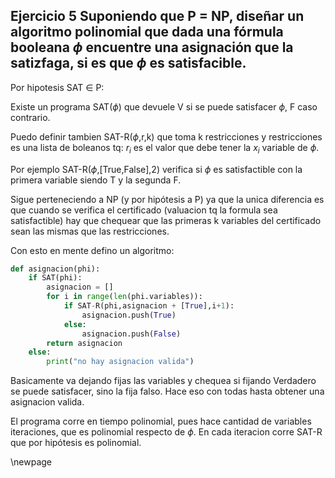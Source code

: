## Ejercicio 5 Suponiendo que P = NP, diseñar un algoritmo polinomial que dada una fórmula booleana $\phi$ encuentre una asignación que la satizfaga, si es que $\phi$ es satisfacible.

Por hipotesis SAT $\in$ P:

Existe un programa SAT($\phi$) que devuele V si se puede satisfacer $\phi$, F caso contrario.

Puedo definir tambien SAT-R($\phi$,r,k) que toma k restricciones y restricciones es una lista de boleanos tq:
$r_i$ es el valor que debe tener la $x_i$ variable de $\phi$.

Por ejemplo SAT-R($\phi$,[True,False],2) verifica si $\phi$ es satisfactible con la primera variable siendo T y la segunda F.

Sigue perteneciendo a NP (y por hipótesis a P) ya que la unica diferencia es que cuando se verifica el certificado
(valuacion tq la formula sea satisfactible) hay que chequear que las primeras k variables del certificado
sean las mismas que las restricciones.


Con esto en mente defino un algoritmo:

```py
def asignacion(phi):
    if SAT(phi):
        asignacion = []
        for i in range(len(phi.variables)):
            if SAT-R(phi,asignacion + [True],i+1):
                asignacion.push(True)
            else:
                asignacion.push(False)
        return asignacion
    else:
        print("no hay asignacion valida")
```

Basicamente va dejando fijas las variables y chequea si fijando Verdadero se puede satisfacer, sino la fija falso.
Hace eso con todas hasta obtener una asignacion valida.

El programa corre en tiempo polinomial, pues hace cantidad de variables iteraciones, que es polinomial
respecto de $\phi$. En cada iteracion corre SAT-R que por hipótesis es polinomial.

\newpage